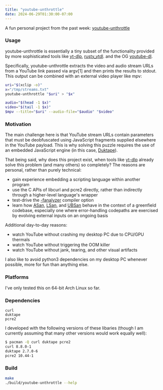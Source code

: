 ```yaml
---
title: "youtube-unthrottle"
date: 2024-06-29T01:30:00-07:00
---
```


A fun personal project from the past week:
[youtube-unthrottle](https://gitlab.com/ewoo/youtube-unthrottle)

### Usage

youtube-unthrottle is essentially a tiny subset of the functionality
provided by more sophisticated tools like
[yt-dlp](https://github.com/yt-dlp/yt-dlp),
[rusty_ytdl](https://github.com/Mithronn/rusty_ytdl).
and the OG [youtube-dl](https://github.com/ytdl-org/youtube-dl).

Specifically, youtube-unthrottle extracts the video and audio stream URLs
from a YouTube link passed via argv[1] and then prints the results to stdout.
This output can be combined with an external video player like mpv:

```sh
uri="$(xclip -o)"
x="/tmp/streams.txt"
youtube-unthrottle "$uri" > "$x"

audio="$(head -1 $x)"
video="$(tail -1 $x)"
$mpv --title="$uri" --audio-file="$audio" "$video"
```

### Motivation

The main challenge here is that YouTube stream URLs contain parameters
that must be deobfuscated using JavaScript fragments supplied elsewhere
in the YouTube payload. This is why solving this puzzle requires the use
of an embedded JavaScript engine (in this case,
[Duktape](https://duktape.org/)).

That being said, why does this project exist, when tools like
[yt-dlp](https://github.com/yt-dlp/yt-dlp)
already solve this problem (and many others) so completely? The reasons
are personal, rather than purely technical:

- gain experience embedding a scripting language within another program
- use the C APIs of libcurl and pcre2 directly, rather than indirectly through
  a higher-level language's wrapper
- test-drive the [-fanalyzer](https://developers.redhat.com/blog/2020/03/26/static-analysis-in-gcc-10) compiler option
- learn how [ASan](https://clang.llvm.org/docs/AddressSanitizer.html),
  [LSan](https://clang.llvm.org/docs/LeakSanitizer.html),
  and [UBSan](https://clang.llvm.org/docs/UndefinedBehaviorSanitizer.html)
  behave in the context of a greenfield codebase, especially one where
  error-handling codepaths are exercised by evolving external inputs on
  an ongoing basis

Additional day-to-day reasons:

- watch YouTube without crashing my desktop PC due to CPU/GPU thermals
- watch YouTube without triggering the OOM killer
- watch YouTube without jank, tearing, and other visual artifacts

I also like to avoid python3 dependencies on my desktop PC whenever possible,
more for fun than anything else.

### Platforms

I've only tested this on 64-bit Arch Linux so far.

### Dependencies

```
curl
duktape
pcre2
```

I developed with the following versions of these libaries (though I am
currently assuming that many other versions would work equally well):

```sh
$ pacman -Q curl duktape pcre2
curl 8.8.0-1
duktape 2.7.0-6
pcre2 10.44-1
```

### Build

```sh
make
./build/youtube-unthrottle --help
```
